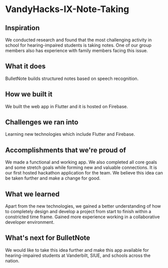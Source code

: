 # VandyHacks-IX-Note-Taking

## Inspiration
We conducted research and found that the most challenging activity in school for hearing-impaired students is taking notes. One of our group members also has experience with family members facing this issue.

## What it does
BulletNote builds structured notes based on speech recognition.

## How we built it
We built the web app in Flutter and it is hosted on Firebase.

## Challenges we ran into
Learning new technologies which include Flutter and Firebase.

## Accomplishments that we're proud of
We made a functional and working app. We also completed all core goals and some stretch goals while forming new and valuable connections. It is our first hosted hackathon application for the team. We believe this idea can be taken further and make a change for good.

## What we learned
Apart from the new technologies, we gained a better understanding of how to completely design and develop a project from start to finish within a constricted time frame. Gained more experience working in a collaborative developer environment.

## What's next for BulletNote
We would like to take this idea further and make this app available for hearing-impaired students at Vanderbilt, SIUE, and schools across the nation.
